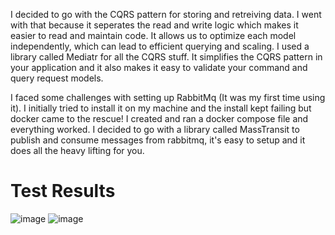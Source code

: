 I decided to go with the CQRS pattern for storing and retreiving data. I went with that because it seperates the read and write logic 
which makes it easier to read and maintain code. It allows us to optimize each model independently, which can lead to efficient querying and scaling. 
I used a library called Mediatr for all the CQRS stuff. It simplifies the CQRS pattern in your application and it also makes it easy to validate your 
command and query request models. 

I faced some challenges with setting up RabbitMq (It was my first time using it). I initially tried to install it on my machine and the install kept failing but docker
came to the rescue! I created and ran a docker compose file and everything worked. I decided to go with a library called MassTransit to publish and consume messages
from rabbitmq, it's easy to setup and it does all the heavy lifting for you.

# Test Results
![image](https://github.com/user-attachments/assets/905daa45-f189-4fa0-9912-e3d40e866662)
![image](https://github.com/user-attachments/assets/4cfe5768-ba13-47a6-ac1b-1017d9d0e49f)

